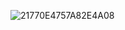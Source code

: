 

![21770E4757A82E4A08](https://user-images.githubusercontent.com/67867993/141345213-73361ed8-9c03-418a-ba6c-484e0161b0ea.png)

